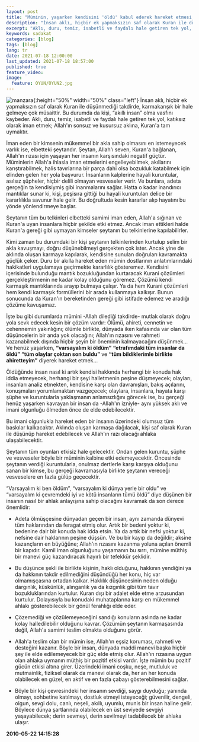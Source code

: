 ```yaml
---
layout: post
title: "Müminin, yaşarken kendisini 'öldü' kabul ederek hareket etmesi, şeytanın tüm oyunlarını bozacak önemli bir yoldur."
description: "İnsan aklı, hiçbir ek yapmaksızın saf olarak Kuran ile düşünmediği takdirde, karmakarışık bir hale gelmeye çok müsaittir."
excerpt: "Aklı, duru, temiz, isabetli ve faydalı hale getiren tek yol, katıksız olarak iman etmek; Allah'ın sonsuz ve kusursuz aklına, Kuran'a tam uymaktır."
keywords: sadakat
categories: [blog]
tags: [blog]
lang: tr
date: 2021-07-18 12:00:00
last_updated: 2021-07-18 18:57:00
published: true
feature_video: 
image:
  feature: OYUN/OYUN2.jpg
---
```


![manzara](/images/OYUN/oyun.jpg.jpg "manzara"){:height="50%" width="50%" class="left"}  İnsan aklı, hiçbir ek yapmaksızın saf olarak Kuran ile düşünmediği takdirde, karmakarışık bir hale gelmeye çok müsaittir. Bu durumda da kişi, “akıllı insan” olma vasfını kaybeder. Aklı, duru, temiz, isabetli ve faydalı hale getiren tek yol, katıksız olarak iman etmek; Allah'ın sonsuz ve kusursuz aklına, Kuran'a tam uymaktır.

İman eden bir kimsenin mükemmel bir akla sahip olmasını en istemeyecek varlık ise, elbetteki şeytandır. Şeytan, Allah'ı seven, Kuran'a bağlanan, Allah'ın rızası için yaşayan her insanın karşısındaki negatif güçtür. Müminlerin Allah'a ihlasla iman etmelerini engelleyebilmek, akıllarını karıştırabilmek, halis tavırlarına bir parça dahi olsa bozukluk katabilmek için elinden gelen her yola başvurur. İnsanların kalplerine hayali kuruntular, asılsız şüpheler, hiçbir delili olmayan vesveseler verir. Ve bunlara, adeta gerçeğin ta kendisiymiş gibi inanmalarını sağlar. Hatta o kadar inandırıcı mantıklar sunar ki, kişi, peşisıra gittiği bu hayali kuruntuları delice bir kararlılıkla savunur hale gelir. Bu doğrultuda kesin kararlar alıp hayatını bu yönde yönlendirmeye başlar.

Şeytanın tüm bu telkinleri elbetteki samimi iman eden, Allah'a sığınan ve Kuran'a uyan insanlara hiçbir şekilde etki etmez.  Ancak iman ettikleri halde Kuran'a gereği gibi uymayan kimseler şeytanın bu telkinlerine kapılabilirler.

Kimi zaman bu durumdaki bir kişi şeytanın telkinlerinden kurtulup selim bir akla kavuşmayı, doğru düşünebilmeyi gerçekten çok ister. Ancak yine de aklında oluşan karmaya kapılarak, kendisine sunulan doğruları kavramakta güçlük çeker. Duru bir akılla hareket eden mümin dostlarının anlatımlarındaki hakikatleri uygulamaya geçirmekte kararlılık gösteremez. Kendisini içerisinde bulunduğu mantık bozukluğundan kurtaracak Kurani çözümleri gerçekleştirmenin ne kadar kolay olduğunu göremez. Çözümü kendi karmaşık mantıklarında arayıp bulmaya çalışır. Ya da hem Kurani çözümleri hem kendi karmaşık formüllerini bir arada kullanmaya kalkışır. Bunun sonucunda da Kuran'ın bereketinden gereği gibi istifade edemez ve aradığı çözüme kavuşamaz.

İşte bu gibi durumlarda mümini -Allah dilediği takdirde- mutlak olarak doğru yola sevk edecek kesin bir çözüm vardır: Ölümü, ahireti, cennetin ve cehennemin yakınlığını; ölümle birlikte, dünyada iken kafasında var olan tüm düşüncelerin bir anda yok olacağını; Allah'ın rızasını ve rahmeti kazanabilmek dışında hiçbir şeyin bir öneminin kalmayacağını düşünmek... Ve henüz yaşarken, **“varsayalım ki öldüm”** **“etrafımdaki tüm insanlar da öldü” “tüm olaylar çoktan son buldu”** ve **“tüm bildiklerimle birlikte ahiretteyim”** diyerek hareket etmek...

Öldüğünde insan nasıl ki artık kendisi hakkında herhangi bir konuda hak iddia etmeyecek, herhangi bir şeyi halletmenin peşine düşmeyecek; olayları, insanları analiz etmekten, kendisine karşı olan davranışları, bakış açılarını, konuşmaları yorumlamaktan vazgeçecek; olaylara, insanlara, hayata karşı şüphe ve kuruntularla yaklaşmanın anlamsızlığını görecek ise, bu gerçeği henüz yaşarken kavrayan bir insan da -Allah'ın izniyle- aynı yüksek aklı ve imani olgunluğu ölmeden önce de elde edebilecektir.

Bu imani olgunlukla hareket eden bir insanın üzerindeki olumsuz tüm baskılar kalkacaktır. Aklında oluşan karmaşa dağılacak, kişi saf olarak Kuran ile düşünüp hareket edebilecek ve Allah'ın razı olacağı ahlaka ulaşabilecektir.

Şeytanın tüm oyunları etkisiz hale gelecektir. Ondan gelen kuruntu, şüphe ve vesveseler böyle bir müminin kalbine etki edemeyecektir. Öncesinde şeytanın verdiği kuruntularla, onulmaz dertlerle karşı karşıya olduğunu sanan bir kimse, bu gerçeği kavramasıyla birlikte şeytanın vereceği vesveselere en fazla gülüp geçecektir.

“Varsayalım ki ben öldüm”, “varsayalım ki dünya yerle bir oldu” ve “varsayalım ki çevremdeki iyi ve kötü insanların tümü öldü” diye düşünen bir insanın nasıl bir ahlak anlayışına sahip olacağını kavramak da son derece önemlidir:

*   Adeta ölmüşçesine dünyadan geçen bir insan, aynı zamanda dünyevi tüm haklarından da feragat etmiş olur. Artık bir bedeni yoktur ki, bedenine dair bir konuda hak idda etsin. Ya da artık bir nefsi yoktur ki, nefsine dair haklarının peşine düşsün. Ve bu bir kayıp da değildir; aksine kazançların en büyüğüne; Allah'ın rızasını kazanma yoluna açılan önemli bir kapıdır. Kamil iman olgunluğunu yaşamanın bu sırrı, mümine müthiş bir manevi güç kazandıracak hayırlı bir tefekkür şeklidir.

*   Bu düşünce şekli ile birlikte kişinin, haklı olduğunu, hakkının yendiğini ya da hakkının takdir edilmediğini düşündüğü her konu, hiç var olmamışçasına ortadan kalkar. Haklılık düşüncesinin neden olduğu dargınlık, küskünlük, alınganlık ya da kızgınlık gibi tüm tavır bozukluklarından kurtulur. Kuran dışı bir adalet elde etme arzusundan kurtulur. Dolayısıyla bu konudaki muhataplarına karşı en mükemmel ahlakı gösterebilecek bir gönül ferahlığı elde eder.

*   Çözemediği ve çözülemeyeceğini sandığı konuların aslında ne kadar kolay halledilebilir olduğunu kavrar. Çözümün şeytanın karmaşasında değil, Allah'a samimi teslim olmakta olduğunu görür.

*   Allah'a teslim olan bir mümin ise, Allah'ın eşsiz koruması, rahmeti ve desteğini kazanır. Böyle bir insan, dünyada maddi manevi başka hiçbir şey ile elde edilemeyecek bir güç elde etmiş olur. Allah'ın rızasına uygun olan ahlaka uymanın müthiş bir pozitif etkisi vardır. İşte mümin bu pozitif gücün etkisi altına girer. Üzerindeki imani coşku, neşe, mutluluk ve mutmainlik, fiziksel olarak da manevi olarak da, her an her konuda olabilecek en güzel, en aktif ve en fazla çabayı gösterebilmesini sağlar.

*   Böyle bir kişi çevresindeki her insanın sevdiği, saygı duyduğu; yanında olmayı, sohbetine katılmayı, dostluk etmeyi isteyeceği; güvenilir, dengeli, olgun, sevgi dolu, canlı, neşeli, akıllı, uyumlu, munis bir insan haline gelir. Böylece dünya şartlarında olabilecek en üst seviyede sevgiyi yaşayabilecek; derin sevmeyi, derin sevilmeyi tadabilecek bir ahlaka ulaşır. 
     

  
**2010-05-22 14:15:28**
